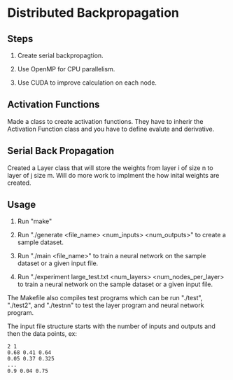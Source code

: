 # Distributed Backpropagation

## Steps   
1. Create serial backpropagtion.

2. Use OpenMP for CPU parallelism. 

3. Use CUDA to improve calculation on each node.   

## Activation Functions   
Made a class to create activation functions. They have to inherir the Activation Function class and you have to define evalute and derivative.


## Serial Back Propagation   
Created a Layer class that will store the weights from layer i of size n to layer of j size m. Will do more work to implment the how inital weights are created.

## Usage
1. Run "make"

2. Run "./generate <count> <file_name> <num_inputs> <num_outputs>" to create a sample dataset.

3. Run "./main <file_name>" to train a neural network on the sample dataset or a given input file.

4. Run "./experiment large_test.txt <num_layers> <num_nodes_per_layer> to train a neural network on the sample dataset or a given input file.

The Makefile also compiles test programs which can be run "./test", "./test2", and "./testnn" to test the layer program and neural network program. 

The input file structure starts with the number of inputs and outputs and then the data points, ex:
```
2 1
0.68 0.41 0.64
0.05 0.37 0.325
...
0.9 0.04 0.75
```
